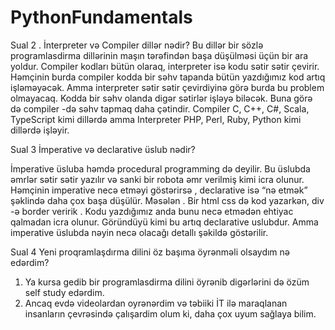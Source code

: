 # PythonFundamentals

Sual 2 . 
İnterpreter və Compiler dillər nədir?
Bu dillər bir sözlə programlasdirma dillərinin maşın tərəfindən başa düşülməsi üçün bir ara yoldur.  Compiler kodları bütün olaraq, interpreter isə kodu sətir sətir çevirir. Həmçinin burda  compiler kodda bir səhv tapanda bütün yazdığımız kod artıq işləməyəcək. Amma interpreter sətir sətir çevirdiyinə görə burda bu problem olmayacaq.  Kodda bir səhv olanda digər sətirlər işləyə biləcək.  Buna görə də compiler -də səhv tapmaq daha çətindir. Compiler C, C++, C#, Scala, TypeScript kimi dillərdə amma Interpreter PHP, Perl, Ruby, Python kimi dillərdə işləyir. 


Sual 3 
İmperative və declarative üslub nədir?

İmperative üsluba həmdə procedural programming də deyilir.  Bu üslubda əmrlər sətir sətir yazılır və sanki bir robota əmr verilmiş kimi icra olunur. Həmçinin imperative  necə etməyi göstərirsə , declarative isə “nə etmək” şəklində daha çox başa düşülür.   Məsələn . Bir html css də kod yazarkən, div -ə border veririk . Kodu yazdığımız anda bunu necə etmədən ehtiyac qalmadan  icra olunur. Göründüyü kimi bu artıq declarative uslubdur. Amma imperative üslubda nəyin necə olacağı detallı şəkildə göstərilir. 


Sual 4 Yeni proqramlaşdırma dilini öz başıma öyrənməli olsaydım nə edərdim?
1.	 Ya kursa gedib bir programlasdirma dilini öyrənib digərlərini də özüm self study edərdim. 
2.	 Ancaq evdə videolardan oyrənərdim və təbiiki İT ilə maraqlanan insanların çevrəsində çalışardim olum ki, daha çox uyum sağlaya bilim. 
